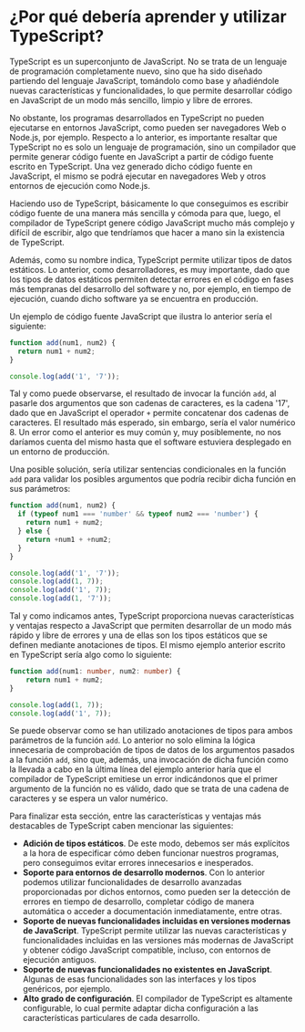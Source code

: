 # ¿Por qué debería aprender y utilizar TypeScript?

TypeScript es un superconjunto de JavaScript. No se trata de un lenguaje de programación completamente
nuevo, sino que ha sido diseñado partiendo del lenguaje JavaScript, tomándolo como base y añadiéndole
nuevas características y funcionalidades, lo que permite desarrollar código en JavaScript de un modo
más sencillo, limpio y libre de errores.

No obstante, los programas desarrollados en TypeScript no pueden ejecutarse en entornos JavaScript,
como pueden ser navegadores Web o Node.js, por ejemplo. Respecto a lo anterior, es importante
resaltar que TypeScript no es solo un lenguaje de programación, sino un compilador que permite
generar código fuente en JavaScript a partir de código fuente escrito en TypeScript. Una vez generado
dicho código fuente en JavaScript, el mismo se podrá ejecutar en navegadores Web y otros entornos de
ejecución como Node.js.

Haciendo uso de TypeScript, básicamente lo que conseguimos es escribir código fuente de una manera más
sencilla y cómoda para que, luego, el compilador de TypeScript genere código JavaScript mucho más
complejo y difícil de escribir, algo que tendríamos que hacer a mano sin la existencia de TypeScript.

Además, como su nombre indica, TypeScript permite utilizar tipos de datos estáticos. Lo anterior, como
desarrolladores, es muy importante, dado que los tipos de datos estáticos permiten detectar errores en el
código en fases más tempranas del desarrollo del software y no, por ejemplo, en tiempo de ejecución, cuando
dicho software ya se encuentra en producción.

Un ejemplo de código fuente JavaScript que ilustra lo anterior sería el siguiente:

```javascript
function add(num1, num2) {
  return num1 + num2;
}

console.log(add('1', '7'));
```

Tal y como puede observarse, el resultado de invocar la función `add`, al pasarle dos argumentos
que son cadenas de caracteres, es la cadena '17', dado que en JavaScript el operador `+` permite
concatenar dos cadenas de caracteres. El resultado más esperado, sin embargo, sería el valor numérico 8.
Un error como el anterior es muy común y, muy posiblemente, no nos daríamos cuenta del mismo hasta que
el software estuviera desplegado en un entorno de producción.

Una posible solución, sería utilizar sentencias condicionales en la función `add` para validar los
posibles argumentos que podría recibir dicha función en sus parámetros:

```javascript
function add(num1, num2) {
  if (typeof num1 === 'number' && typeof num2 === 'number') {
    return num1 + num2;
  } else {
    return +num1 + +num2;
  }
}

console.log(add('1', '7'));
console.log(add(1, 7));
console.log(add('1', 7));
console.log(add(1, '7'));
```

Tal y como indicamos antes, TypeScript proporciona nuevas características y ventajas respecto
a JavaScript que permiten desarrollar de un modo más rápido y libre de errores y una de ellas
son los tipos estáticos que se definen mediante anotaciones de tipos. El mismo ejemplo anterior
escrito en TypeScript sería algo como lo siguiente:

```typescript
function add(num1: number, num2: number) {
    return num1 + num2;
}

console.log(add(1, 7));
console.log(add('1', 7));
```

Se puede observar como se han utilizado anotaciones de tipos para ambos parámetros de la función
`add`. Lo anterior no solo elimina la lógica innecesaria de comprobación de tipos de datos de los
argumentos pasados a la función `add`, sino que, además, una invocación de dicha función como
la llevada a cabo en la última línea del ejemplo anterior haría que el compilador de TypeScript
emitiese un error indicándonos que el primer argumento de la función no es válido, dado que se
trata de una cadena de caracteres y se espera un valor numérico.

Para finalizar esta sección, entre las características y ventajas más destacables de TypeScript
caben mencionar las siguientes:

* **Adición de tipos estáticos**. De este modo, debemos ser más explícitos a la hora de especificar
cómo deben funcionar nuestros programas, pero conseguimos evitar errores innecesarios e inesperados.
* **Soporte para entornos de desarrollo modernos**. Con lo anterior podemos utilizar funcionalidades
de desarrollo avanzadas proporcionadas por dichos entornos, como pueden ser la detección de errores
en tiempo de desarrollo, completar código de manera automática o acceder a documentación inmediatamente,
entre otras.
* **Soporte de nuevas funcionalidades incluidas en versiones modernas de JavaScript**. TypeScript permite
utilizar las nuevas características y funcionalidades incluidas en las versiones más modernas de JavaScript
y obtener código JavaScript compatible, incluso, con entornos de ejecución antiguos.
* **Soporte de nuevas funcionalidades no existentes en JavaScript**. Algunas de esas funcionalidades son
las interfaces y los tipos genéricos, por ejemplo.
* **Alto grado de configuración**. El compilador de TypeScript es altamente configurable, lo cual permite
adaptar dicha configuración a las características particulares de cada desarrollo.
